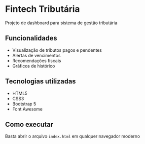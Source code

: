 # Fintech Tributária

Projeto de dashboard para sistema de gestão tributária

## Funcionalidades
- Visualização de tributos pagos e pendentes
- Alertas de vencimentos
- Recomendações fiscais
- Gráficos de histórico

## Tecnologias utilizadas
- HTML5
- CSS3
- Bootstrap 5
- Font Awesome

## Como executar
Basta abrir o arquivo `index.html` em qualquer navegador moderno
